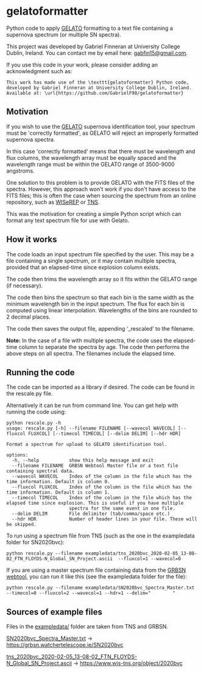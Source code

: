 # gelatoformatter
Python code to apply [GELATO](https://gelato.tng.iac.es/) formatting to a text file containing a supernova spectrum (or multiple SN spectra). 

This project was developed by Gabriel Finneran at University College Dublin, Ireland. You can contact me by email here: gabfin15@gmail.com.

If you use this code in your work, please consider adding an acknowledgment such as:

```
This work has made use of the \texttt{gelatoformatter} Python code,
developed by Gabriel Finneran at University College Dublin, Ireland.
Available at: \url{https://github.com/GabrielF98/gelatoformatter}
```

## Motivation
If you wish to use the [GELATO](https://gelato.tng.iac.es/) supernova identification tool, your spectrum must be 'correctly formatted', as GELATO will reject an improperly formatted supernova spectra. 

In this case 'correctly formatted' means that there must be wavelength and flux columns, the wavelength array must be equally spaced and the wavelength range must be within the GELATO range of 3500-9000 angstroms.

One solution to this problem is to provide GELATO with the FITS files of the spectra. However, this approach won't work if you don't have access to the FITS files; this is often the case when sourcing the spectrum from an online repository, such as [WISeREP](https://www.wiserep.org/) or [TNS](https://www.wis-tns.org/). 

This was the motivation for creating a simple Python script which can format any text spectrum file for use with Gelato.

## How it works

The code loads an input spectrum file specified by the user. This may be a file containing a single spectrum, or it may contain multiple spectra, provided that an elapsed-time since explosion column exists.

The code then trims the wavelength array so it fits within the GELATO range (if necessary).

The code then bins the spectrum so that each bin is the same width as the minimum wavelength bin in the input spectrum. The flux for each bin is computed using linear interpolation. Wavelengths of the bins are rounded to 2 decimal places.

The code then saves the output file, appending '_rescaled' to the filename.

**Note:**
In the case of a file with multiple spectra, the code uses the elapsed-time column to separate the spectra by age. The code then performs the above steps on all spectra. The filenames include the elapsed time.

## Running the code
The code can be imported as a library if desired. The code can be found in the rescale.py file.

Alternatively it can be run from command line. You can get help with running the code using:

```
python rescale.py -h
usage: rescale.py [-h] --filename FILENAME [--wavecol WAVECOL] [--fluxcol FLUXCOL] [--timecol TIMECOL] [--delim DELIM] [--hdr HDR]

Format a spectrum for upload to GELATO identification tool.

options:
  -h, --help           show this help message and exit
  --filename FILENAME  GRBSN Webtool Master file or a text file containing spectral data.
  --wavecol WAVECOL    Index of the column in the file which has the time information. Default is column 0.
  --fluxcol FLUXCOL    Index of the column in the file which has the time information. Default is column 1.
  --timecol TIMECOL    Index of the column in the file which has the elapsed time since explosion. This is useful if you have multiple
                       spectra for the same event in one file.
  --delim DELIM        File delimiter (tab/comma/space etc.)
  --hdr HDR            Number of header lines in your file. These will be skipped.
```

To run using a spectrum file from TNS (such as the one in the exampledata folder for SN2020bvc):

```
python rescale.py --filename exampledata/tns_2020bvc_2020-02-05_13-08-02_FTN_FLOYDS-N_Global_SN_Project.ascii  --fluxcol=1 --wavecol=0
```

If you are using a master spectrum file containing data from the [GRBSN webtool](https://grbsn.watchertelescope.ie), you can run it like this (see the exampledata folder for the file):

```
python rescale.py --filename exampledata/SN2020bvc_Spectra_Master.txt --timecol=0 --fluxcol=2 --wavecol=1 --hdr=1 --delim="        "
```

## Sources of example files
Files in the [exampledata/](https://github.com/GabrielF98/gelatoformatter/tree/first-release/exampledata) folder are taken from TNS and GRBSN.

[SN2020bvc_Spectra_Master.txt](https://github.com/GabrielF98/gelatoformatter/blob/first-release/exampledata/SN2020bvc_Spectra_Master.txt) -> https://grbsn.watchertelescope.ie/SN2020bvc


[tns_2020bvc_2020-02-05_13-08-02_FTN_FLOYDS-N_Global_SN_Project.ascii](https://github.com/GabrielF98/gelatoformatter/blob/first-release/exampledata/tns_2020bvc_2020-02-05_13-08-02_FTN_FLOYDS-N_Global_SN_Project.ascii) -> https://www.wis-tns.org/object/2020bvc

